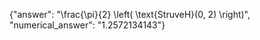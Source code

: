 {"answer": "\\frac{\\pi}{2} \\left( \\text{StruveH}(0, 2) \\right)", "numerical_answer": "1.2572134143"}
